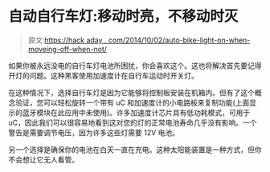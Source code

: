 # 自动自行车灯:移动时亮，不移动时灭

> 原文:[https://hack aday . com/2014/10/02/auto-bike-light-on-when-moveing-off-when-not/](https://hackaday.com/2014/10/02/auto-bike-light-on-when-moving-off-when-not/)

如果你被永远没电的自行车灯电池所困扰，你会喜欢这个。这也将解决首先要记得开灯的问题。这种黑客使用加速度计在自行车运动时开关灯。

在这种情况下，选择自行车灯是因为它能够将控制板安装在机箱内。但有了这个概念验证，您可以轻松旋转一个带有 uC 和加速度计的小电路板来复制功能(上面显示的蓝牙模块在此应用中未使用)。许多加速度计芯片具有低功耗模式，可用于 uC，因此我们可以很容易地看到这对您的灯的正常电池寿命几乎没有影响。一个警告是需要调节电压，因为许多这些灯需要 12V 电池。

另一个选择是确保你的电池在白天一直在充电。这种太阳能装置是一种方式，但你不会想让它无人看管。